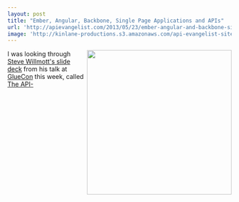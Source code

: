 ```yaml
---
layout: post
title: "Ember, Angular, Backbone, Single Page Applications and APIs"
url: 'http://apievangelist.com/2013/05/23/ember-angular-and-backbone-single-page-applications-and-apis/'
image: 'http://kinlane-productions.s3.amazonaws.com/api-evangelist-site/blog/single-page-web-applications.png'
---
```


[<img class="c1" src="https://s3.amazonaws.com/kinlane-productions/single-page-applications/single-page-web-applications.png" alt="" width="325" align="right" />][1]

I was looking through [Steve Willmott's slide deck][1] from his talk at [GlueCon][2] this week, called [The API- ][1]

   [1]: http://www.slideshare.net/3scale/the-api-and-appification-of-the-web
   [2]: http://www.gluecon.com/ (GlueCon)
